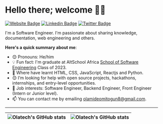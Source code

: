 # Hello there; welcome 👋🏾

[![Website Badge](https://img.shields.io/badge/-olatech.com-000000?style=for-the-badge&logo=Google-Chrome&logoColor=white&link=https://olatech.com)](https://olatech.com) [![Linkedin Badge](https://img.shields.io/badge/-iamolatech-blue?style=for-the-badge&logo=Linkedin&logoColor=white&link=https://www.linkedin.com/in/olamide-omitogun-916610226/)](https://www.linkedin.com/in/olamide-omitogun-916610226/) 
[![Twitter Badge](https://img.shields.io/badge/-@iamolatech-1ca0f1?style=for-the-badge&logo=twitter&logoColor=white&link=https://twitter.com/OmitogunOlamid3)](https://twitter.com/OmitogunOlamid3)

I'm a Software Engineer. I'm passionate about sharing knowledge, documentation, web engineering and others.  

**Here's a quick summary about me**:

- 😊 Pronouns: He/him
- 💡 Fun fact: I'm graduate at AltSchool Africa [School of Software Engineering](https://altschoolafrica.com/schools/engineering) Class of 2023.
- 🌱 Where have learnt HTML, CSS, JavaScript, Reactjs and Python.  
- 😊 I’m looking for help with open source projects, hackathons, internships, and entry-level opportunities.
- 💼 Job interests: Software Engineer, Backend Engineer, Front Engineer (Intern or Junior level).
- 📫 You can contact me by emailing olamideomitogun8@gmail.com.

---

| <img align="center" src="https://github-readme-stats.vercel.app/api?username=olatech&show_icons=true&include_all_commits=true&hide_border=true" alt="Olatech's GitHub stats" /> | <img align="center" src="https://github-readme-stats.vercel.app/api/top-langs/?username=olatech&langs_count=8&layout=compact&hide_border=true" alt="Olatech's GitHub stats" /> |
| ------------- | ------------- |
